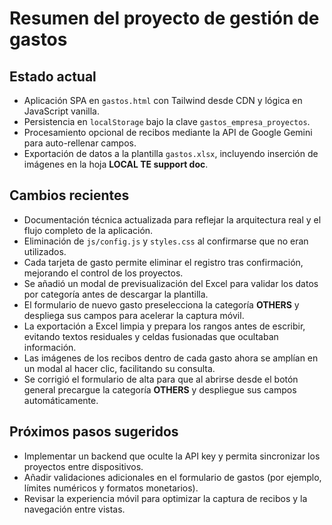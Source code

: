 # Resumen del proyecto de gestión de gastos

## Estado actual
- Aplicación SPA en `gastos.html` con Tailwind desde CDN y lógica en JavaScript vanilla.
- Persistencia en `localStorage` bajo la clave `gastos_empresa_proyectos`.
- Procesamiento opcional de recibos mediante la API de Google Gemini para auto-rellenar campos.
- Exportación de datos a la plantilla `gastos.xlsx`, incluyendo inserción de imágenes en la hoja **LOCAL TE support doc**.

## Cambios recientes
- Documentación técnica actualizada para reflejar la arquitectura real y el flujo completo de la aplicación.
- Eliminación de `js/config.js` y `styles.css` al confirmarse que no eran utilizados.
- Cada tarjeta de gasto permite eliminar el registro tras confirmación, mejorando el control de los proyectos.
- Se añadió un modal de previsualización del Excel para validar los datos por categoría antes de descargar la plantilla.
- El formulario de nuevo gasto preselecciona la categoría **OTHERS** y despliega sus campos para acelerar la captura móvil.
- La exportación a Excel limpia y prepara los rangos antes de escribir, evitando textos residuales y celdas fusionadas que ocultaban información.
- Las imágenes de los recibos dentro de cada gasto ahora se amplían en un modal al hacer clic, facilitando su consulta.
- Se corrigió el formulario de alta para que al abrirse desde el botón general precargue la categoría **OTHERS** y despliegue sus campos automáticamente.

## Próximos pasos sugeridos
- Implementar un backend que oculte la API key y permita sincronizar los proyectos entre dispositivos.
- Añadir validaciones adicionales en el formulario de gastos (por ejemplo, límites numéricos y formatos monetarios).
- Revisar la experiencia móvil para optimizar la captura de recibos y la navegación entre vistas.
